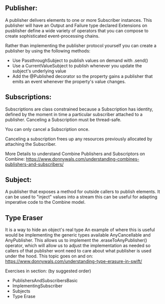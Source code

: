 ## Publisher: 
 A publisher delivers elements to one or more Subscriber instances. This publisher will have an Output and Failure type declared
Extensions on pusblisher define a wide variety of operators that you can compose to create sophisticated event-processing chains. 

Rather than implementing the publisher protocol yourself you can create a publisher by using the following methods: 
- Use PassthroughSubject to publish values on demand with .send()
- Use a CurrentValueSubject to publish whenever you update the subject's underlying value
- Add the @Published decorator so the property gains a publisher that emits an event whenever the property's value changes.

## Subscriptions:
Subscriptions are class constrained because a Subscription has identity, defined by the moment in time a particular subscriber attached to a publisher. Canceling a Subscription must be thread-safe.

You can only cancel a Subscription once.

Canceling a subscription frees up any resources previously allocated by attaching the Subscriber.

More Details to understand Combine Publishers and Subscriptors on Combine: https://www.donnywals.com/understanding-combines-publishers-and-subscribers/

## Subject:
A publisher that exposes a method for outside callers to publish elements.
It can be used to "inject" values into a stream this can be useful for adapting imperative code to the Combine model.


## Type Eraser
It is a way to hide an object's real type An example of where this is useful would be implementing the generic types available AnyCancellable and AnyPublisher. This allows us to implement the .eraseToAnyPublisher() operator, which will allow us to adjust the implementation as needed so callers of that publisher wont need to care about what publisher is used under the hood.
This topic goes on and on: https://www.donnywals.com/understanding-type-erasure-in-swift/

Exercises in section: (by suggested order) 
- PublishersAndSubscribersBasic
- ImplementingSubscriber
- Subjects
- Type Erase
